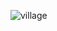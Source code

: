 ![village](https://github.com/agamgoyal19/my-first-static-web-app/main/src/midterm/adventure/village.jpg)
